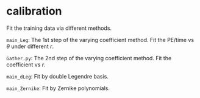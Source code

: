 # calibration

Fit the training data via different methods.

`main_Leg`: The 1st step of the varying coefficient method. Fit the PE/time vs $\theta$ under different $r$. 

`Gather.py`: The 2nd step of the varying coefficient method. Fit the coefficient vs $r$.

`main_dLeg`: Fit by double Legendre basis.

`main_Zernike`: Fit by Zernike polynomials.